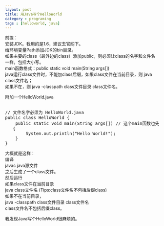 ```yaml
---
layout: post
title: 用Java写个HelloWorld
category : programing
tags : [helloworld, java]
---
```


前提：    
安装JDK。我用的是1.6，建议去官网下。    
给环境变量Path添加JDK的bin目录。    
如果主要的class（最外边的class）添加public，则必须让class的名字和文件名一样，包括大小写。    
main函数格式：public static void main(String args[])    
java运行class文件时，不能加class后缀，如果class文件在当前目录，则 java  class文件名；    
如果不在，则 java -classpath class文件目录 class文件名。    
    
附加一个HelloWorld.java    
<pre>    
// 文件名字必须为 HelloWorld.java    
public class HelloWorld {    
    public static void main(String args[]) // 这个main函数也先不要乱改    
   {    
        System.out.println("Hello World!");    
    }    
}    
</pre>    
大概就是这样：    
编译    
javac java源文件    
之后生成了一个class文件。    
然后运行    
如果class文件在当前目录    
java class文件名  (Tips:class文件名不包括后缀class)    
如果不在当前目录，    
java  -classpath  class文件目录  class文件名    
class文件名不包括后缀class。    
    
我发现Java写个HelloWorld很麻烦的。